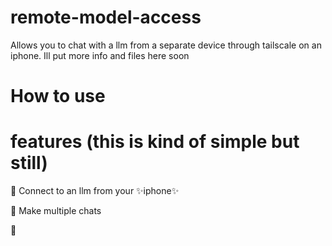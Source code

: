 # remote-model-access
Allows you to chat with a llm from a separate device through tailscale on an iphone.
Ill put more info and files here soon
# How to use

# features (this is kind of simple but still)
🔰 Connect to an llm from your ✨iphone✨

🔰 Make multiple chats

🔰 
